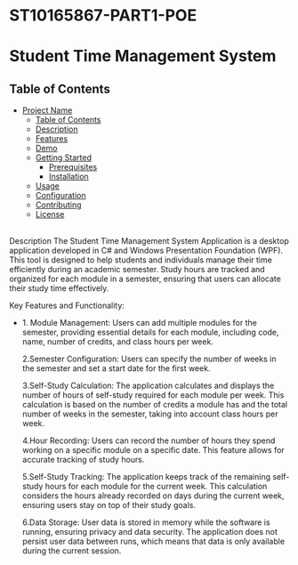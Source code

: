 # ST10165867-PART1-POE
# Student Time Management System

## Table of Contents

- [Project Name](#project-name)
  - [Table of Contents](#table-of-contents)
  - [Description](#description)
  - [Features](#features)
  - [Demo](#demo)
  - [Getting Started](#getting-started)
    - [Prerequisites](#prerequisites)
    - [Installation](#installation)
  - [Usage](#usage)
  - [Configuration](#configuration)
  - [Contributing](#contributing)
  - [License](#license)
<br>
Description
The Student Time Management System Application is a desktop application developed in C# and Windows Presentation Foundation (WPF). This tool is designed to help students and individuals manage their time efficiently during an academic semester. Study hours are tracked and organized for each module in a semester, ensuring that users can allocate their study time effectively.

Key Features and Functionality:

<ul><li>1. Module Management: Users can add multiple modules for the semester, providing essential details for each module, including code, name, number of credits, and class hours per week.</li>

2.Semester Configuration: Users can specify the number of weeks in the semester and set a start date for the first week.

3.Self-Study Calculation: The application calculates and displays the number of hours of self-study required for each module per week. This calculation is based on the number of credits a module has and the total number of weeks in the semester, taking into account class hours per week.

4.Hour Recording: Users can record the number of hours they spend working on a specific module on a specific date. This feature allows for accurate tracking of study hours.

5.Self-Study Tracking: The application keeps track of the remaining self-study hours for each module for the current week. This calculation considers the hours already recorded on days during the current week, ensuring users stay on top of their study goals.

6.Data Storage: User data is stored in memory while the software is running, ensuring privacy and data security. The application does not persist user data between runs, which means that data is only available during the current session.</ul>
